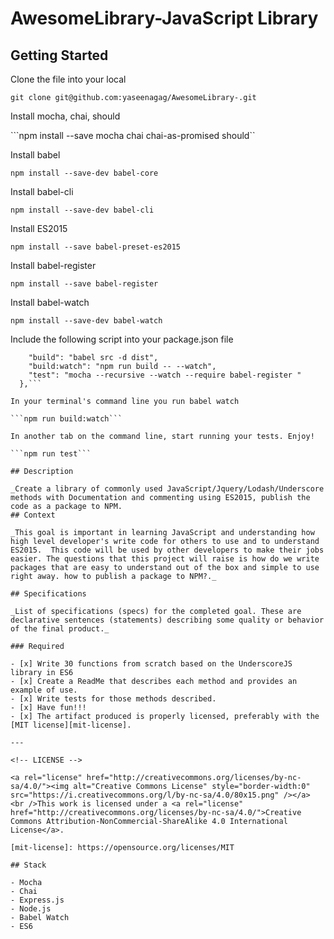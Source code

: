 # AwesomeLibrary-JavaScript Library 
## Getting Started

Clone the file into your local 

```git clone git@github.com:yaseenagag/AwesomeLibrary-.git```

Install mocha, chai, should

```npm install --save mocha chai chai-as-promised should``

Install babel

```npm install --save-dev babel-core```

Install babel-cli 

```npm install --save-dev babel-cli```
  
Install ES2015

```npm install --save babel-preset-es2015```

Install babel-register

```npm install --save babel-register```

Install babel-watch

```npm install --save-dev babel-watch```

Include the following script into your package.json file

```"scripts": {
    "build": "babel src -d dist",
    "build:watch": "npm run build -- --watch",
    "test": "mocha --recursive --watch --require babel-register "
  },```

In your terminal's command line you run babel watch 

```npm run build:watch```

In another tab on the command line, start running your tests. Enjoy!

```npm run test```

## Description

_Create a library of commonly used JavaScript/Jquery/Lodash/Underscore methods with Documentation and commenting using ES2015, publish the code as a package to NPM.
## Context

_This goal is important in learning JavaScript and understanding how high level developer's write code for others to use and to understand ES2015.  This code will be used by other developers to make their jobs easier. The questions that this project will raise is how do we write packages that are easy to understand out of the box and simple to use right away. how to publish a package to NPM?._

## Specifications

_List of specifications (specs) for the completed goal. These are declarative sentences (statements) describing some quality or behavior of the final product._

### Required

- [x] Write 30 functions from scratch based on the UnderscoreJS library in ES6
- [x] Create a ReadMe that describes each method and provides an example of use. 
- [x] Write tests for those methods described.
- [x] Have fun!!!
- [x] The artifact produced is properly licensed, preferably with the [MIT license][mit-license].

---

<!-- LICENSE -->

<a rel="license" href="http://creativecommons.org/licenses/by-nc-sa/4.0/"><img alt="Creative Commons License" style="border-width:0" src="https://i.creativecommons.org/l/by-nc-sa/4.0/80x15.png" /></a>
<br />This work is licensed under a <a rel="license" href="http://creativecommons.org/licenses/by-nc-sa/4.0/">Creative Commons Attribution-NonCommercial-ShareAlike 4.0 International License</a>.

[mit-license]: https://opensource.org/licenses/MIT

## Stack

- Mocha
- Chai
- Express.js
- Node.js
- Babel Watch
- ES6


